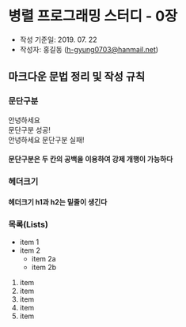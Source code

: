 # 병렬 프로그래밍 스터디 - 0장

- 작성 기준일: 2019. 07. 22
- 작성자: 홍길동 (h-gyung0703@hanmail.net)

## 마크다운 문법 정리 및 작성 규칙

### 문단구분
안녕하세요  
문단구분 성공!  
안녕하세요
문단구분 실패!  
#### 문단구분은 두 칸의 공백을 이용하여 강제 개행이 가능하다

### 헤더크기
#### 헤더크기 h1과 h2는 밑줄이 생긴다

### 목록(Lists)
* item 1
* item 2
  * item 2a
  * item 2b
1. item
2. item
3. item
1. item
1. item
